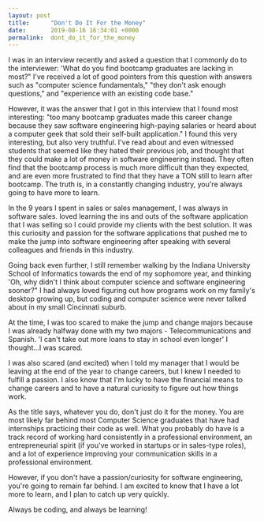 ```yaml
---
layout: post
title:      "Don't Do It For the Money"
date:       2019-08-16 16:34:01 +0000
permalink:  dont_do_it_for_the_money
---
```



I was in an interview recently and asked a question that I commonly do to the interviewer: 'What do you find bootcamp graduates are lacking in most?"  I've received a lot of good pointers from this question with answers such as "computer science fundamentals," "they don't ask enough questions," and "experience with an existing code base."  

However, it was the answer that I got in this interview that I found most interesting: "too many bootcamp graduates made this career change because they saw software engineering high-paying salaries or heard about a computer geek that sold their self-built application."  I found this very interesting, but also very truthful.  I've read about and even witnessed students that seemed like they hated their previous job, and thought that they could make a lot of money in software engineering instead.  They often find that the bootcamp process is much more difficult than they expected, and are even more frustrated to find that they have a TON still to learn after bootcamp.  The truth is, in a constantly changing industry, you're always going to have more to learn.

In the 9 years I spent in sales or sales management, I was always in software sales.   loved learning the ins and outs of the software application that I was selling so I could provide my clients with the best solution.  It was this curiosity and passion for the software applications that pushed me to make the jump into software engineering after speaking with several colleagues and friends in this industry.  

Going back even further, I still remember walking by the Indiana University School of Informatics towards the end of my sophomore year, and thinking 'Oh, why didn't I think about computer science and software engineering sooner?"  I had always loved figuring out how programs work on my family's desktop growing up, but coding and computer science were never talked about in my small Cincinnati suburb.  

At the time, I was too scared to make the jump and change majors because I was already halfway done with my two majors  - Telecommunications and Spanish.  'I can't take out more loans to stay in school even longer' I thought...I was scared.

I was also scared (and excited) when I told my manager that I would be leaving at the end of the year to change careers, but I knew I needed to fulfill a passion.  I also know that I'm lucky to have the financial means to change careers and to have a natural curiosity to figure out how things work.

As the title says, whatever you do, don't just do it for the money.  You are most likely far behind most Computer Science graduates that have had internships practicing their code as well.  What you probably do have is a track record of working hard consistently in a professional environment, an entrepreneurial spirit (if you've worked in startups or in sales-type roles), and a lot of experience improving your communication skills in a professional environment.

However, if you don't have a passion/curiosity for software engineering, you're going to remain far behind.  I am excited to know that I have a lot more to learn, and I plan to catch up very quickly.

Always be coding, and always be learning!
